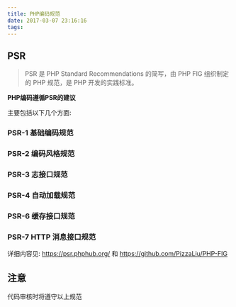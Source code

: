 ```yaml
---
title: PHP编码规范
date: 2017-03-07 23:16:16
tags:
---
```


## PSR
>PSR 是 PHP Standard Recommendations 的简写，由 PHP FIG 组织制定的 PHP 规范，是 PHP 开发的实践标准。

**PHP编码遵循PSR的建议**

主要包括以下几个方面:

### PSR-1 基础编码规范
### PSR-2 编码风格规范
### PSR-3 志接口规范
### PSR-4 自动加载规范
### PSR-6 缓存接口规范
### PSR-7 HTTP 消息接口规范

详细内容见: https://psr.phphub.org/ 和 https://github.com/PizzaLiu/PHP-FIG

## 注意
代码审核时将遵守以上规范